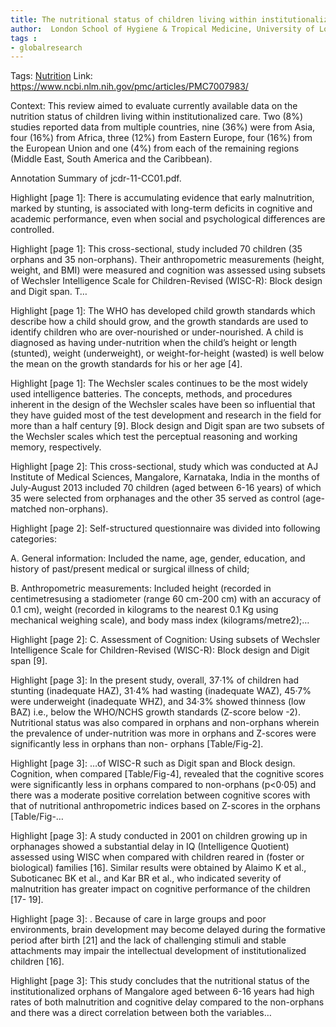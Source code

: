 ```yaml
---
title: The nutritional status of children living within institutionalized care: a systematic review
author:  London School of Hygiene & Tropical Medicine, University of London, London
tags :
- globalresearch
---
```

Tags: [Nutrition](Volume%201/Roll%20Ups/Nutrition/Nutrition.md)
Link: https://www.ncbi.nlm.nih.gov/pmc/articles/PMC7007983/

Context: This review aimed to evaluate currently available data on the nutrition status of children living within institutionalized care. Two (8%) studies reported data from multiple countries, nine (36%) were from Asia, four (16%) from Africa, three (12%) from Eastern Europe, four (16%) from the European Union and one (4%) from each of the remaining regions (Middle East, South America and the Caribbean).

Annotation Summary of jcdr-11-CC01.pdf.

Highlight [page 1]: There is accumulating evidence that early malnutrition, marked by stunting, is associated with long-term deficits in cognitive and academic performance, even when social and psychological differences are controlled.

Highlight [page 1]: This cross-sectional, study included 70 children (35 orphans and 35 non-orphans). Their anthropometric measurements (height, weight, and BMI) were measured and cognition was assessed using subsets of Wechsler Intelligence Scale for Children-Revised (WISC-R): Block design and Digit span. T…

Highlight [page 1]: The WHO has developed child growth standards which describe how a child should grow, and the growth standards are used to identify children who are over-nourished or under-nourished. A child is diagnosed as having under-nutrition when the child’s height or length (stunted), weight (underweight), or weight-for-height (wasted) is well below the mean on the growth standards for his or her age [4].

Highlight [page 1]: The Wechsler scales continues to be the most widely used intelligence batteries. The concepts, methods, and procedures inherent in the design of the Wechsler scales have been so influential that they have guided most of the test development and research in the field for more than a half century [9]. Block design and Digit span are two subsets of the Wechsler scales which test the perceptual reasoning and working memory, respectively.

Highlight [page 2]: This cross-sectional, study which was conducted at AJ Institute of Medical Sciences, Mangalore, Karnataka, India in the months of July-August 2013 included 70 children (aged between 6-16 years) of which 35 were selected from orphanages and the other 35 served as control (age-matched non-orphans).

Highlight [page 2]: Self-structured questionnaire was divided into following categories:

A. General information: Included the name, age, gender, education, and history of past/present medical or surgical illness of child;

B. Anthropometric measurements: Included height (recorded in centimetresusing a stadiometer (range 60 cm-200 cm) with an accuracy of 0.1 cm), weight (recorded in kilograms to the nearest 0.1 Kg using mechanical weighing scale), and body mass index (kilograms/metre2);…

Highlight [page 2]: C. Assessment of Cognition: Using subsets of Wechsler Intelligence Scale for Children-Revised (WISC-R): Block design and Digit span [9].

Highlight [page 3]: In the present study, overall, 37·1% of children had stunting (inadequate HAZ), 31·4% had wasting (inadequate WAZ), 45·7% were underweight (inadequate WHZ), and 34·3% showed thinness (low BAZ) i.e., below the WHO/NCHS growth standards (Z-score below -2). Nutritional status was also compared in orphans and non-orphans wherein the prevalence of under-nutrition was more in orphans and Z-scores were significantly less in orphans than non- orphans [Table/Fig-2].

Highlight [page 3]: …of WISC-R such as Digit span and Block design. Cognition, when compared [Table/Fig-4], revealed that the cognitive scores were significantly less in orphans compared to non-orphans (p<0·05) and there was a moderate positive correlation between cognitive scores with that of nutritional anthropometric indices based on Z-scores in the orphans [Table/Fig-…

Highlight [page 3]: A study conducted in 2001 on children growing up in orphanages showed a substantial delay in IQ (Intelligence Quotient) assessed using WISC when compared with children reared in (foster or biological) families [16]. Similar results were obtained by Alaimo K et al., Suboticanec BK et al., and Kar BR et al., who indicated severity of malnutrition has greater impact on cognitive performance of the children [17- 19].

Highlight [page 3]: . Because of care in large groups and poor environments, brain development may become delayed during the formative period after birth [21] and the lack of challenging stimuli and stable attachments may impair the intellectual development of institutionalized children [16].

Highlight [page 3]: This study concludes that the nutritional status of the institutionalized orphans of Mangalore aged between 6-16 years had high rates of both malnutrition and cognitive delay compared to the non-orphans and there was a direct correlation between both the variables…